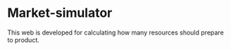 # Market-simulator
This web is developed for calculating how many resources should prepare to product.
